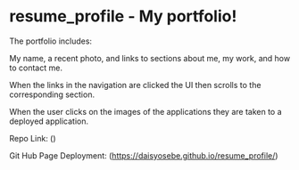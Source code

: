 # resume_profile - My portfolio! 

The portfolio includes: 

My name, a recent photo, and links to sections about me, my work, and how to contact me.

When the links in the navigation are clicked the UI then scrolls to the corresponding section.

When the user clicks on the images of the applications they are taken to a deployed application.










Repo Link: ()

Git Hub Page Deployment: (https://daisyosebe.github.io/resume_profile/)
